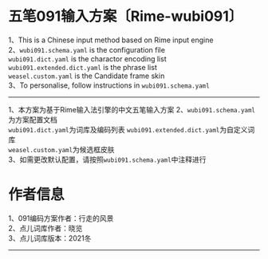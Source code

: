 # 五笔091输入方案〔Rime-wubi091〕
1、This is a Chinese input method based on Rime input engine  
2、`wubi091.schema.yaml` is the configuration file  
   `wubi091.dict.yaml` is the charactor encoding list  
   `wubi091.extended.dict.yaml` is the phrase list  
   `weasel.custom.yaml` is the Candidate frame skin  
3、To personalise, follow instructions in `wubi091.schema.yaml`
****
1、本方案为基于Rime输入法引擎的中文五笔输入方案
2、`wubi091.schema.yaml`为方案配置文档  
   `wubi091.dict.yaml`为词库及编码列表 
   `wubi091.extended.dict.yaml`为自定义词库  
   `weasel.custom.yaml`为候选框皮肤  
3、如需更改默认配置，请按照`wubi091.schema.yaml`中注释进行  
# 作者信息
1、091编码方案作者：行走的风景  
2、点儿词库作者：晓览  
3、点儿词库版本：2021冬
****
